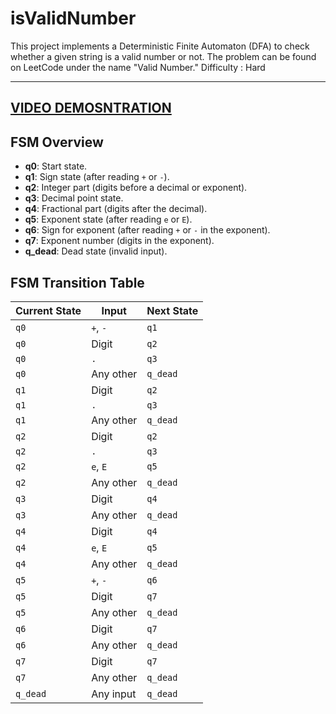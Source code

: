 # isValidNumber
This project implements a Deterministic Finite Automaton (DFA) to check whether a given string is a valid number or not. The problem can be found on LeetCode under the name "Valid Number." Difficulty : Hard

---
[VIDEO DEMOSNTRATION](https://drive.google.com/drive/folders/1usDtiu5BoR-dehTT_N-e-xcZPz_qoMJY?usp=sharing)
---

## FSM Overview
- **q0**: Start state.
- **q1**: Sign state (after reading `+` or `-`).
- **q2**: Integer part (digits before a decimal or exponent).
- **q3**: Decimal point state.
- **q4**: Fractional part (digits after the decimal).
- **q5**: Exponent state (after reading `e` or `E`).
- **q6**: Sign for exponent (after reading `+` or `-` in the exponent).
- **q7**: Exponent number (digits in the exponent).
- **q_dead**: Dead state (invalid input).

## FSM Transition Table

| Current State | Input          | Next State  |
|----------------|----------------|--------------|
| `q0`           | `+`, `-`       | `q1`        |
| `q0`           | Digit          | `q2`        |
| `q0`           | `.`            | `q3`        |
| `q0`           | Any other      | `q_dead`    |
| `q1`           | Digit          | `q2`        |
| `q1`           | `.`            | `q3`        |
| `q1`           | Any other      | `q_dead`    |
| `q2`           | Digit          | `q2`        |
| `q2`           | `.`            | `q3`        |
| `q2`           | `e`, `E`       | `q5`        |
| `q2`           | Any other      | `q_dead`    |
| `q3`           | Digit          | `q4`        |
| `q3`           | Any other      | `q_dead`    |
| `q4`           | Digit          | `q4`        |
| `q4`           | `e`, `E`       | `q5`        |
| `q4`           | Any other      | `q_dead`    |
| `q5`           | `+`, `-`       | `q6`        |
| `q5`           | Digit          | `q7`        |
| `q5`           | Any other      | `q_dead`    |
| `q6`           | Digit          | `q7`        |
| `q6`           | Any other      | `q_dead`    |
| `q7`           | Digit          | `q7`        |
| `q7`           | Any other      | `q_dead`    |
| `q_dead`       | Any input      | `q_dead`    |



